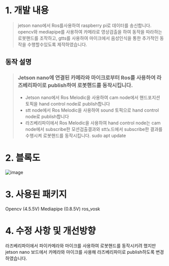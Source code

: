 # 1. 개발 내용
> jetson nano에서 Ros를사용하여 raspberry pi로 데이터를 송신합니다. opencv와 mediapipe를 사용하여 카메라로 영상검출을 하여 동작을 따라하는 로봇핸드를 조작하고, gtts를 사용하여 마이크에서 음성인식을 통한 추가적인 동작을 수행할수있도록 제작하였습니다.

## 동작 설명
> ### Jetson nano에 연결된 카메라와 마이크로부터 Ros를 사용하여 라즈베리파이로 publish하여 로봇핸드를 동작시킵니다.
>  - Jetson nano에서 Ros Melodic을 사용하여 cam node에서 핸드포지션 토픽을 hand control node로 publish합니다
>  - stt node에서 Ros Melodic을 사용하여 sound 토픽으로 hand control node로 publish합니다
>  - 라즈베리파이에서 Ros Melodic을 사용하여 hand control node는 cam node에서 subscribe한 모션검출결과와 stt노드에서 subscribe한 결과를 수행시켜 로봇핸드를 동작시킵니다.
>  sudo apt update
# 2. 블록도
![image](https://user-images.githubusercontent.com/103232858/168215610-c59157b0-c028-4731-8eed-6bf84b7fb56c.png)
# 3. 사용된 패키지
Opencv (4.5.5V)
Mediapipe (0.8.5V)
ros_vosk
# 4. 수정 사항 및 개선방향
라즈베리파이에서 파이카메라와 마이크를 사용하여 로봇핸드를 동작시키려 했지만 jetson nano 보드에서 카메라와 마이크를 사용해 라즈베리파이로 publish하도록 변경하였습니다.
